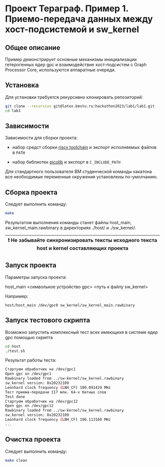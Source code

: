 # Проект Тераграф. Пример 1. Приемо-передача данных между хост-подсистемой и sw_kernel

## Общее описание

Пример демонстрирует основные механизмы инициализации гетерогенных ядер gpc и взаимодействие хост-подсистем с Graph Processor Core, используются аппаратные очереди.

## Установка

Для установки требуется рекурсивно клонировать репозиторий:

```bash
git clone --recursive git@latex.bmstu.ru:hackathon2023/lab1/lab1.git
cd lab1
```

## Зависимости

Зависимости для сборки проекта:

* набор средст сборки [riscv toolchain](https://gitlab.com/quantr/toolchain/riscv-gnu-toolchain) и экспорт исполняемых файлов в `PATH`

* набор библиотек [picolib](https://github.com/picolibc/picolibc) и экспорт в `C_INCLUDE_PATH`


Для стандартного пользователя ВМ студенческой команды хакатона все необходимые переменные окружения установлены по-умолчанию.

## Сборка проекта

Следует выполнить команду:

```bash
make
```

Результатом выполнения команды станет файлы host_main, sw_kernel_main.rawbinary в директориях ./host/ и ./sw_kernel/.

| :exclamation:  Не забывайте синхронизировать тексты исходного текста host и kernel составляющих проекта |
|---------------------------------------------------------------------------------------------------------|

## Запуск проекта

Параметры запуска проекта:

host_main <символькое устройство gpc> <путь к файлу sw_kernel>

Например:

```
host/host_main /dev/gpc0 sw_kernel/sw_kernel_main.rawbinary
```

## Запуск тестового скрипта

Возможно запустить комплексный тест всех имеющихя в системе ядер gpc помощью скрипта 

```bash
cd host
./test.sh
```

Результат работы теста:


```bash
Стартуем обработчик на /dev/gpc1
Open gpc on /dev/gpc1
Rawbinary loaded from ../sw-kernel/sw_kernel.rawbinary
sw_kernel version: 0x20232109
Leonhard clock frequency (LNH_CF) 190.091429 MHz
Тест приема-передачи 117 млн. 64-х битных слов
Test done
Стартуем обработчик на /dev/gpc12
Open gpc on /dev/gpc12
Rawbinary loaded from ../sw-kernel/sw_kernel.rawbinary
sw_kernel version: 0x20232109
Leonhard clock frequency (LNH_CF) 190.113160 MHz
...
```

## Очистка проекта

Следует выполнить команду:

```bash
make clean
```
